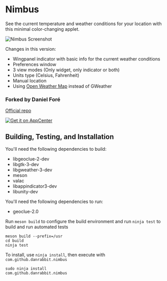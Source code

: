 # Nimbus
See the current temperature and weather conditions for your location with this minimal color-changing applet.

![Nimbus Screenshot](https://raw.github.com/valkirilov/nimbus/master/data/screenshot.gif)

Changes in this version:
* Wingpanel indicator with basic info for the current weather conditions
* Preferences window
* 3 view modes (Only widget, only indicator or both)
* Units type (Celsius, Fahrenheit)
* Manual location
* Using [Open Weather Map](http://openweathermap.org/) instead of GWeather

### Forked by Daniel Foré
[Official repo](https://github.com/danrabbit/nimbus)

[![Get it on AppCenter](https://appcenter.elementary.io/badge.svg)](https://appcenter.elementary.io/com.github.danrabbit.nimbus)

## Building, Testing, and Installation

You'll need the following dependencies to build:
* libgeoclue-2-dev
* libgtk-3-dev
* libgweather-3-dev
* meson
* valac
* libappindicator3-dev
* libunity-dev

You'll need the following dependencies to run:
* geoclue-2.0

Run `meson build` to configure the build environment and run `ninja test` to build and run automated tests

    meson build --prefix=/usr
    cd build
    ninja test

To install, use `ninja install`, then execute with `com.github.danrabbit.nimbus`

    sudo ninja install
    com.github.danrabbit.nimbus
